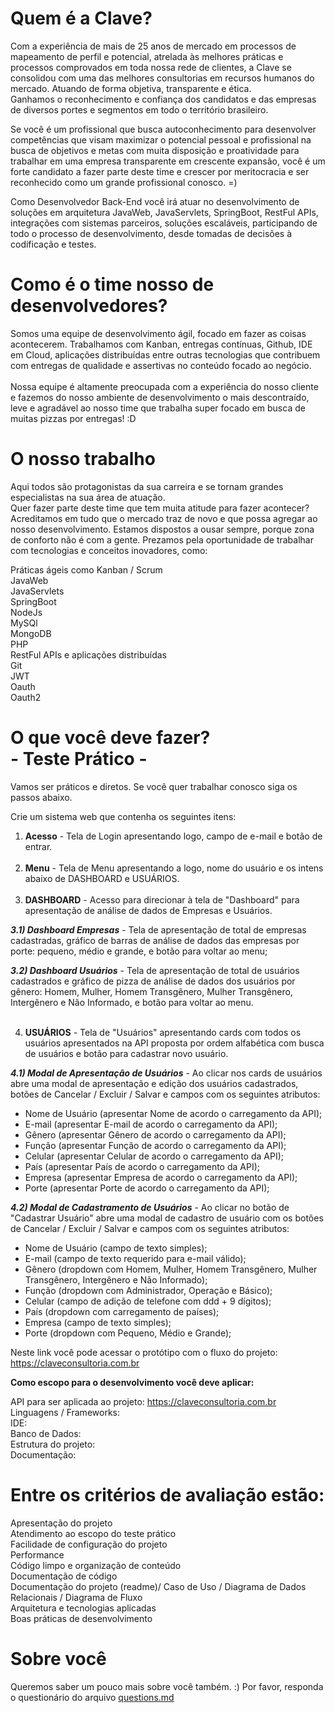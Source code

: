 # Quem é a Clave?
Com a experiência de mais de 25 anos de mercado em processos de mapeamento de perfil e potencial, atrelada às melhores práticas e processos comprovados em toda nossa rede de clientes, a Clave se consolidou com uma das melhores consultorias em recursos humanos do mercado. Atuando de forma objetiva, transparente e ética. <br>
Ganhamos o reconhecimento e confiança dos candidatos e das empresas de diversos portes e segmentos em todo o território brasileiro.

Se você é um profissional que busca autoconhecimento para desenvolver competências que visam maximizar o potencial pessoal e profissional na busca de objetivos e metas com muita disposição e proatividade para trabalhar em uma empresa transparente em crescente expansão, você é um forte candidato a fazer parte deste time e crescer por meritocracia e ser reconhecido como um grande profissional conosco. =)

Como Desenvolvedor Back-End você irá atuar no desenvolvimento de soluções em arquitetura JavaWeb, JavaServlets, SpringBoot, RestFul APIs, integrações com sistemas parceiros, soluções escaláveis, participando de todo o processo de desenvolvimento, desde tomadas de decisões à codificação e testes.

# Como é o time nosso de desenvolvedores?
Somos uma equipe de desenvolvimento ágil, focado em fazer as coisas acontecerem. Trabalhamos com Kanban, entregas contínuas, Github, IDE em Cloud, aplicações distribuídas entre outras tecnologias que contribuem com entregas de qualidade e assertivas no conteúdo focado ao negócio.<br><br>
Nossa equipe é altamente preocupada com a experiência do nosso cliente e fazemos do nosso ambiente de desenvolvimento o mais descontraído, leve e agradável ao nosso time que trabalha super focado em busca de muitas pizzas por entregas! :D

# O nosso trabalho
Aqui todos são protagonistas da sua carreira e se tornam grandes especialistas na sua área de atuação. <br>
Quer fazer parte deste time que tem muita atitude para fazer acontecer? <br>
Acreditamos em tudo que o mercado traz de novo e que possa agregar ao nosso desenvolvimento. Estamos dispostos a ousar sempre, porque zona de conforto não é com a gente.
Prezamos pela oportunidade de trabalhar com tecnologias e conceitos inovadores, como:

Práticas ágeis como Kanban / Scrum<br>
JavaWeb<br>
JavaServlets<br>
SpringBoot<br>
NodeJs<br>
MySQl<br>
MongoDB<br>
PHP<br>
RestFul APIs e aplicações distribuídas<br>
Git<br>
JWT<br>
Oauth<br>
Oauth2<br>

# O que você deve fazer? <br>- Teste Prático -
Vamos ser práticos e diretos. Se você quer trabalhar conosco siga os passos abaixo.<br>

Crie um sistema web que contenha os seguintes itens:<br>

1) <b>Acesso</b> - Tela de Login apresentando logo, campo de e-mail e botão de entrar.<br><br>
2) <b>Menu</b> - Tela de Menu apresentando a logo, nome do usuário e os intens abaixo de DASHBOARD e USUÁRIOS.<br><br>
3) <b>DASHBOARD</b> - Acesso para direcionar à tela de "Dashboard" para apresentação de análise de dados de Empresas e Usuários.<br>

<b><i>3.1) Dashboard Empresas</i></b> - Tela de apresentação de total de empresas cadastradas, gráfico de barras de análise de dados das empresas por porte: pequeno, médio e grande, e botão para voltar ao menu; <br>

<b><i>3.2) Dashboard Usuários</i></b> - Tela de apresentação de total de usuários cadastrados e gráfico de pizza de análise de dados dos usuários por gênero: Homem, Mulher, Homem Transgênero, Mulher Transgênero, Intergênero e Não Informado, e botão para voltar ao menu.<br><br>

4) <b>USUÁRIOS</b> - Tela de "Usuários" apresentando cards com todos os usuários apresentados na API proposta por ordem alfabética com busca de usuários e botão para cadastrar novo usuário.<br>

<b><i>4.1) Modal de Apresentação de Usuários</i></b> - Ao clicar nos cards de usuários abre uma modal de apresentação e edição dos usuários cadastrados, botões de Cancelar / Excluir / Salvar e campos com os seguintes atributos: <br>
- Nome de Usuário (apresentar Nome de acordo o carregamento da API);<br>
- E-mail (apresentar E-mail de acordo o carregamento da API);<br>
- Gênero (apresentar Gênero de acordo o carregamento da API);<br>
- Função (apresentar Função de acordo o carregamento da API);<br>
- Celular (apresentar Celular de acordo o carregamento da API);<br> 
- País (apresentar País de acordo o carregamento da API);<br>
- Empresa (apresentar Empresa de acordo o carregamento da API);<br>
- Porte (apresentar Porte de acordo o carregamento da API);<br>

<b><i>4.2) Modal de Cadastramento de Usuários</i></b> - Ao clicar no botão de "Cadastrar Usuário" abre uma modal de cadastro de usuário com os botões de Cancelar / Excluir / Salvar e campos com os seguintes atributos: <br>
- Nome de Usuário (campo de texto simples);<br>
- E-mail (campo de texto requerido para e-mail válido);<br>
- Gênero (dropdown com Homem, Mulher, Homem Transgênero, Mulher Transgênero, Intergênero e Não Informado);<br>
- Função (dropdown com Administrador, Operação e Básico);<br>
- Celular (campo de adição de telefone com ddd + 9 dígitos);<br> 
- País (dropdown com carregamento de países);<br>
- Empresa (campo de texto simples);<br>
- Porte (dropdown com Pequeno, Médio e Grande);<br>

Neste link você pode acessar o protótipo com o fluxo do projeto: https://claveconsultoria.com.br

<b>Como escopo para o desenvolvimento você deve aplicar:</b>

API para ser aplicada ao projeto: https://claveconsultoria.com.br<br>
Linguagens / Frameworks: <br>
IDE: <br>
Banco de Dados:<br>
Estrutura do projeto: <br>
Documentação: <br>

# Entre os critérios de avaliação estão:

Apresentação do projeto<br>
Atendimento ao escopo do teste prático<br>
Facilidade de configuração do projeto<br>
Performance<br>
Código limpo e organização de conteúdo<br>
Documentação de código<br>
Documentação do projeto (readme)/ Caso de Uso / Diagrama de Dados Relacionais / Diagrama de Fluxo<br>
Arquitetura e tecnologias aplicadas<br>
Boas práticas de desenvolvimento<br>


# Sobre você
Queremos saber um pouco mais sobre você também. :) Por favor, responda o questionário do arquivo <a href="https://github.com/DesenvolvimentoClave/teste-pratico-back-end/blob/main/questions.md"> questions.md</a>
